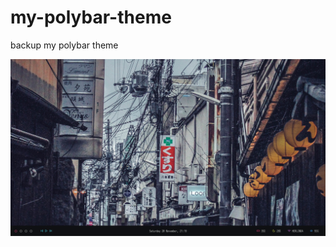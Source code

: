 # my-polybar-theme
backup my polybar theme


![Alt text](https://github.com/skydie22/my-polybar-theme/blob/master/preview/Screenshot_2021-11-20_21-19-08.png)
